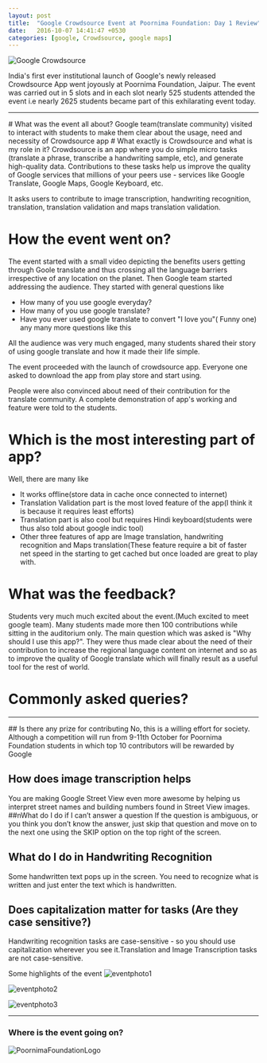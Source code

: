 ```yaml
---
layout: post
title:  "Google Crowdsource Event at Poornima Foundation: Day 1 Review"
date:   2016-10-07 14:41:47 +0530
categories: [google, Crowdsource, google maps]
---
```

![Google Crowdsource](https://1.bp.blogspot.com/-jsSWF9sZ6jg/V_KrUTG396I/AAAAAAAAEhk/HBZpwmX59xImFzuxqnoN9gIXK4YCWeobwCPcB/s1600/Google-Crowdsource.png)

India's first ever institutional launch of Google's newly released Crowdsource App went joyously at Poornima Foundation, Jaipur. The event was carried out in 5 slots and in each slot nearly 525 students attended the event i.e nearly 2625 students  became part of this exhilarating event today.
<hr>     
# What was the event all about?
Google team(translate community) visited to interact with students to make them clear about the usage, need and necessity of Crowdsource app
# What exactly is Crowdsource and what is my role in it?
Crowdsource is an app where you do simple micro tasks (translate a phrase, transcribe a handwriting sample, etc), and generate high-quality data. Contributions to these tasks help us improve the quality of Google services that millions of your peers use - services like Google Translate, Google Maps, Google Keyboard, etc.

It asks users to contribute to image transcription, handwriting recognition, translation, translation validation and maps translation validation.

# How the event went on?
The event started with a small video depicting the benefits users getting through Goole translate and thus crossing all the language barriers irrespective of any location on the planet.
Then Google team started addressing the audience. They started with general questions like

 * How many of you use google everyday?
 * How many of you use google translate?
 * Have you ever used google translate to convert "I love you"( Funny one)
 any many more questions like this

All the audience was very much engaged, many students shared their story of using google translate and how it made their life simple.

The event proceeded with the launch of crowdsource app. Everyone one asked to download the app from play store and start using.

People were also convinced about need of their contribution for the translate community. A complete demonstration of app's working and feature were told to the students.

# Which is the most interesting part of app?
Well, there are many like
 * It works offline(store data in cache once connected to internet)
 * Translation Validation part is the most loved feature of the app(I think it is because it requires least efforts)
 * Translation part is also cool but requires Hindi keyboard(students were thus also told about google indic tool)
 * Other three features of app are Image translation, handwriting recognition and Maps translation(These feature require a bit of faster net speed in the starting to get cached but once loaded are great to play with.
# What was the feedback?
Students very much much excited about the event.(Much excited to meet google team). Many students made more then 100 contributions while sitting in the auditorium only. The main question which was asked is "Why should I use this app?". They were thus made clear about the need of their contribution to increase the regional language content on internet and so as to improve the quality of Google translate which will finally result as a useful tool for the rest of world.

# Commonly asked queries?
<hr>
## Is there any prize for contributing
No, this is a willing effort for society. Although a competition will run from 9-11th October for Poornima Foundation students in which top 10 contributors will be rewarded by Google

## How does image transcription helps
You are making Google Street View even more awesome by helping us interpret street names and building numbers found in Street View images.
##nWhat do I do if I can’t answer a question
If the question is ambiguous, or you think you don’t know the answer, just skip that question and move on to the next one using the SKIP option on the top right of the screen.
## What do I do in Handwriting Recognition
Some handwritten text pops up in the screen. You need to recognize what is written and just enter the text which is handwritten.
## Does capitalization matter for tasks  (Are they case sensitive?)
Handwriting recognition tasks are case-sensitive - so you should use capitalization wherever you see it.Translation and Image Transcription tasks are not case-sensitive.

 Some highlights of the event
 ![eventphoto1](https://3.bp.blogspot.com/-TvFln_9gFxs/V_e1Ifl-n7I/AAAAAAAAEiM/B8H_VTB-D048h4L3P7l8TeKq9KKYvQ-VQCLcB/s1600/DSC_0094.JPG)

 ![eventphoto2](https://4.bp.blogspot.com/-3urTF17Rrxk/V_e1Jg_QLdI/AAAAAAAAEiQ/Z23I08gMbUQmXsQbvpaKT8n2rhEnqnd1gCLcB/s1600/DSC_0097.JPG)

 ![eventphoto3](https://2.bp.blogspot.com/-jeJhfUy4JFg/V_e1H6mL5FI/AAAAAAAAEiI/24q-zrS6yWw7f4aiWL1omivTR6edBs-iwCLcB/s1600/DSC_0242.JPG)
<hr>

 ###  Where is the event going on?

![PoornimaFoundationLogo](https://1.bp.blogspot.com/-ZYnYs3JxVos/V_K0RkRBllI/AAAAAAAAEh0/QIGGp7j7JaEayaNDufjfDPN9ZlQJf57GACPcB/s1600/maxresdefault.jpg)
